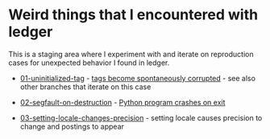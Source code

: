 # Weird things that I encountered with ledger

This is a staging area where I experiment with and iterate on reproduction
cases for unexpected behavior I found in ledger.

- [01-uninitialized-tag](01-uninitialized-tag) - [tags become spontaneously corrupted](https://github.com/ledger/ledger/issues/1993) - see also other branches that iterate on this case
- [02-segfault-on-destruction](02-segfault-on-destruction) - [Python program crashes on exit](https://bugs.debian.org/1024389)

- [03-setting-locale-changes-precision](03-setting-locale-changes-precision) - setting locale causes precision to change and postings to appear
